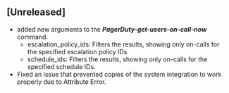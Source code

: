 ## [Unreleased]
  - added new arguments to the ***PagerDuty-get-users-on-call-now*** command.
    - escalation_policy_ids: Filters the results, showing only on-calls for the specified escalation
        policy IDs.
    - schedule_ids: Filters the results, showing only on-calls for the specified schedule
        IDs. 
  - Fixed an issue that prevented copies of the system integration to work properly due to Attribute Error.
